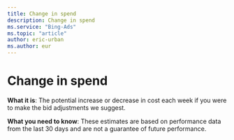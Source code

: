 ```yaml
---
title: Change in spend
description: Change in spend
ms.service: "Bing-Ads"
ms.topic: "article"
author: eric-urban
ms.author: eur
---
```


# Change in spend

**What it is**: The potential increase or decrease in cost each week if you were to make the bid adjustments we suggest.

**What you need to know**: These estimates are based on performance data from the last 30 days and are not a guarantee of future performance.


